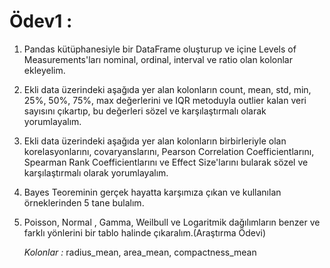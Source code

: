 # Ödev1 :
1. Pandas kütüphanesiyle bir DataFrame oluşturup ve içine Levels of Measurements'ları nominal, ordinal, interval ve ratio olan kolonlar ekleyelim.
2. Ekli data üzerindeki aşağıda yer alan kolonların count, mean, std, min, 25%, 50%, 75%, max değerlerini ve IQR metoduyla outlier kalan veri sayısını çıkartıp, bu değerleri sözel ve karşılaştırmalı olarak yorumlayalım. 
3. Ekli data üzerindeki aşağıda yer alan kolonların birbirleriyle olan korelasyonlarını, covaryanslarını, Pearson Correlation Coefficientlarını, Spearman Rank Coefficientlarını ve Effect Size'larını bularak sözel ve karşılaştırmalı olarak yorumlayalım.
4. Bayes Teoreminin gerçek hayatta karşımıza çıkan ve kullanılan örneklerinden 5 tane bulalım.
5. Poisson, Normal , Gamma, Weilbull ve Logaritmik dağılımların benzer ve farklı yönlerini bir tablo halinde çıkaralım.(Araştırma Ödevi)

    *Kolonlar :* radius_mean, area_mean, compactness_mean
